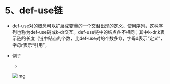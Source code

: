 # 5、def-use链

- def-use对的概念可以扩展成变量的一个交替出现的定义、使用序列，这种序列也称为def-use链或k-dr交互。def-use链中的结点各不相同；其中k-dr,k表示链的长度（链中结点的个数，比def-use对的个数多1），字母d表示“定义”，字母r表示“引用”。

- 例子

  - 

    ![img](https://mubu.com/document_image/86533075-0504-41c4-97a6-1b4034980f20-4644403.jpg)